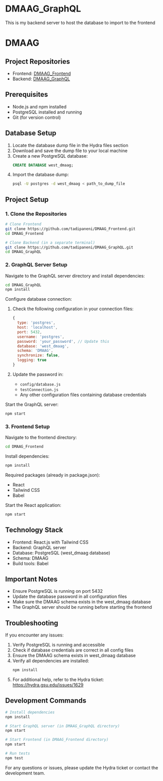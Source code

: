 # DMAAG_GraphQL
This is my backend server to host the database to import to the frontend

# DMAAG 

## Project Repositories
- Frontend: [DMAAG_Frontend](https://github.com/tadipaneni/DMAAG_Frontend/tree/master)
- Backend: [DMAAG_GraphQL](https://github.com/tadipaneni/DMAAG_GraphQL/tree/master)

## Prerequisites
- Node.js and npm installed
- PostgreSQL installed and running
- Git (for version control)

## Database Setup
1. Locate the database dump file in the Hydra files section
2. Download and save the dump file to your local machine
3. Create a new PostgreSQL database:
   ```sql
   CREATE DATABASE west_dmaag;
   ```
4. Import the database dump:
   ```bash
   psql -U postgres -d west_dmaag < path_to_dump_file
   ```

## Project Setup

### 1. Clone the Repositories
```bash
# Clone Frontend
git clone https://github.com/tadipaneni/DMAAG_Frontend.git
cd DMAAG_Frontend

# Clone Backend (in a separate terminal)
git clone https://github.com/tadipaneni/DMAAG_GraphQL.git
cd DMAAG_GraphQL
```

### 2. GraphQL Server Setup
Navigate to the GraphQL server directory and install dependencies:
```bash
cd DMAAG_GraphQL
npm install
```

Configure database connection:
1. Check the following configuration in your connection files:
   ```javascript
   {
     type: 'postgres',
     host: 'localhost',
     port: 5432,
     username: 'postgres',
     password: 'your_password', // Update this
     database: 'west_dmaag',
     schema: 'DMAAG',
     synchronize: false,
     logging: true
   }
   ```

2. Update the password in:
   - `config/database.js`
   - `testConnection.js`
   - Any other configuration files containing database credentials

Start the GraphQL server:
```bash
npm start
```

### 3. Frontend Setup
Navigate to the frontend directory:
```bash
cd DMAAG_Frontend
```

Install dependencies:
```bash
npm install
```

Required packages (already in package.json):
- React
- Tailwind CSS
- Babel

Start the React application:
```bash
npm start
```

## Technology Stack
- Frontend: React.js with Tailwind CSS
- Backend: GraphQL server
- Database: PostgreSQL (west_dmaag database)
- Schema: DMAAG
- Build tools: Babel

## Important Notes
- Ensure PostgreSQL is running on port 5432
- Update the database password in all configuration files
- Make sure the DMAAG schema exists in the west_dmaag database
- The GraphQL server should be running before starting the frontend

## Troubleshooting
If you encounter any issues:
1. Verify PostgreSQL is running and accessible
2. Check if database credentials are correct in all config files
3. Ensure the DMAAG schema exists in west_dmaag database
4. Verify all dependencies are installed:
   ```bash
   npm install
   ```
5. For additional help, refer to the Hydra ticket: https://hydra.gsu.edu/issues/1629

## Development Commands
```bash
# Install dependencies
npm install

# Start GraphQL server (in DMAAG_GraphQL directory)
npm start

# Start Frontend (in DMAAG_Frontend directory)
npm start

# Run tests
npm test
```

For any questions or issues, please update the Hydra ticket or contact the development team.
